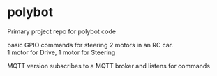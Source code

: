 # polybot
Primary project repo for polybot code

basic GPIO commands for steering 2 motors in an RC car.  
1 motor for Drive, 1 motor for Steering

MQTT version subscribes to a MQTT broker and listens for commands

